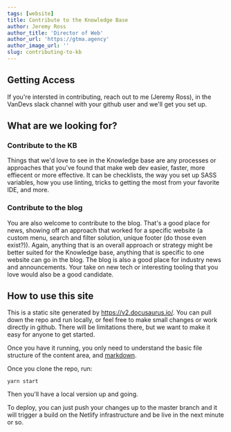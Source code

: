 ```yaml
---
tags: [website]
title: Contribute to the Knowledge Base
author: Jeremy Ross
author_title: 'Director of Web'
author_url: 'https://gtma.agency'
author_image_url: ''
slug: contributing-to-kb
---
```


## Getting Access
If you're intersted in contributing, reach out to me (Jeremy Ross), in the VanDevs slack channel with your github user and we'll get you set up.

## What are we looking for?

### Contribute to the KB
Things that we'd love to see in the Knowledge base are any processes or approaches that you've found that make web dev easier, faster, more effiecent or more effective. It can be checklists, the way you set up SASS variables, how you use linting, tricks to getting the most from your favorite IDE, and more.

### Contribute to the blog
You are also welcome to contribute to the blog. That's a good place for news, showing off an approach that worked for a specific website (a custom menu, search and filter solution, unique footer (do those even exist?)). Again, anything that is an overall approach or strategy might be better suited for the Knowledge base, anything that is specific to one website can go in the blog. The blog is also a good place for industry news and announcements. Your take on new tech or interesting tooling that you love would also be a good candidate.

## How to use this site
This is a static site generated by https://v2.docusaurus.io/. You can pull down the repo and run locally, or feel free to make small changes or work directly in github. There will be limitations there, but we want to make it easy for anyone to get started.

Once you have it running, you only need to understand the basic file structure of the content area, and [markdown](https://www.markdownguide.org/cheat-sheet/).

Once you clone the repo, run:

```
yarn start
```

Then you'll have a local version up and going.

To deploy, you can just push your changes up to the master branch and it will trigger a build on the Netlify infrastructure and be live in the next minute or so.